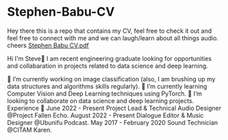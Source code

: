 # Stephen-Babu-CV
Hey there this is a repo that contains my CV, feel free to check it out and feel free to connect with me and we can laugh/learn about all things audio. cheers
[Stephen Babu CV.pdf](https://github.com/Babuthetitan/Stephen-Babu-CV/files/11044394/Stephen.Babu.CV.pdf)

Hi I'm Steve👋
I am recent engineering graduate looking for opportunities and collabaration in projects related to data science and deep learning.

🔭 I’m currently working on image classification (also, I am brushing up my data structures and algorithms skills regularly).
🌱 I’m currently learning Computer Vision and Deep Learning techniques using PyTorch.
🤝 I’m looking to collaborate on data science and deep learning projects.
Experience 🔭
June 2022 - Present
 Project Lead & Technical Audio Designer @Project Fallen Echo.
August 2022 - Present
 Dialogue Editor & Music Designer @Ubunifu Podcast.
May 2017 - February 2020
 Sound Technician @CITAM Karen.
